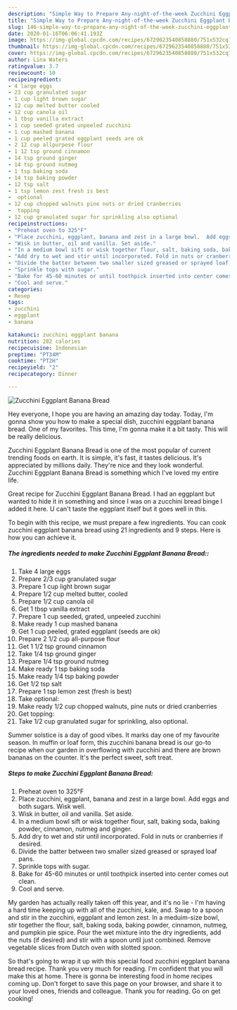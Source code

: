 ```yaml
---
description: "Simple Way to Prepare Any-night-of-the-week Zucchini Eggplant Banana Bread"
title: "Simple Way to Prepare Any-night-of-the-week Zucchini Eggplant Banana Bread"
slug: 146-simple-way-to-prepare-any-night-of-the-week-zucchini-eggplant-banana-bread
date: 2020-01-16T06:06:41.193Z
image: https://img-global.cpcdn.com/recipes/6729623540858880/751x532cq70/zucchini-eggplant-banana-bread-recipe-main-photo.jpg
thumbnail: https://img-global.cpcdn.com/recipes/6729623540858880/751x532cq70/zucchini-eggplant-banana-bread-recipe-main-photo.jpg
cover: https://img-global.cpcdn.com/recipes/6729623540858880/751x532cq70/zucchini-eggplant-banana-bread-recipe-main-photo.jpg
author: Lina Waters
ratingvalue: 3.7
reviewcount: 10
recipeingredient:
- 4 large eggs
- 23 cup granulated sugar
- 1 cup light brown sugar
- 12 cup melted butter cooled
- 12 cup canola oil
- 1 tbsp vanilla extract
- 1 cup seeded grated unpeeled zucchini
- 1 cup mashed banana
- 1 cup peeled grated eggplant seeds are ok
- 2 12 cup allpurpose flour
- 1 12 tsp ground cinnamon
- 14 tsp ground ginger
- 14 tsp ground nutmeg
- 1 tsp baking soda
- 14 tsp baking powder
- 12 tsp salt
- 1 tsp lemon zest fresh is best
-  optional
- 12 cup chopped walnuts pine nuts or dried cranberries
-  topping
- 12 cup granulated sugar for sprinkling also optional
recipeinstructions:
- "Preheat oven to 325°F"
- "Place zucchini, eggplant, banana and zest in a large bowl.  Add eggs and both sugars. Wisk well."
- "Wisk in butter, oil and vanilla. Set aside."
- "In a medium bowl sift or wisk together flour, salt, baking soda, baking powder, cinnamon, nutmeg and ginger."
- "Add dry to wet and stir until incorporated. Fold in nuts or cranberries if desired."
- "Divide the batter between two smaller sized greased or sprayed loaf pans."
- "Sprinkle tops with sugar."
- "Bake for 45-60 minutes or until toothpick inserted into center comes out clean."
- "Cool and serve."
categories:
- Resep
tags:
- zucchini
- eggplant
- banana

katakunci: zucchini eggplant banana
nutrition: 282 calories
recipecuisine: Indonesian
preptime: "PT34M"
cooktime: "PT2H"
recipeyield: "2"
recipecategory: Dinner

---
```



![Zucchini Eggplant Banana Bread](https://img-global.cpcdn.com/recipes/6729623540858880/751x532cq70/zucchini-eggplant-banana-bread-recipe-main-photo.jpg)

Hey everyone, I hope you are having an amazing day today. Today, I'm gonna show you how to make a special dish, zucchini eggplant banana bread. One of my favorites. This time, I'm gonna make it a bit tasty. This will be really delicious.

Zucchini Eggplant Banana Bread is one of the most popular of current trending foods on earth. It is simple, it's fast, it tastes delicious. It's appreciated by millions daily. They're nice and they look wonderful. Zucchini Eggplant Banana Bread is something which I've loved my entire life.

Great recipe for Zucchini Eggplant Banana Bread. I had an eggplant but wanted to hide it in something and since I was on a zucchini bread binge I added it here. U can&#39;t taste the eggplant itself but it goes well in this.


To begin with this recipe, we must prepare a few ingredients. You can cook zucchini eggplant banana bread using 21 ingredients and 9 steps. Here is how you can achieve it.

##### The ingredients needed to make Zucchini Eggplant Banana Bread::

1. Take 4 large eggs
1. Prepare 2/3 cup granulated sugar
1. Prepare 1 cup light brown sugar
1. Prepare 1/2 cup melted butter, cooled
1. Prepare 1/2 cup canola oil
1. Get 1 tbsp vanilla extract
1. Prepare 1 cup seeded, grated, unpeeled zucchini
1. Make ready 1 cup mashed banana
1. Get 1 cup peeled, grated eggplant (seeds are ok)
1. Prepare 2 1/2 cup all-purpose flour
1. Get 1 1/2 tsp ground cinnamon
1. Take 1/4 tsp ground ginger
1. Prepare 1/4 tsp ground nutmeg
1. Make ready 1 tsp baking soda
1. Make ready 1/4 tsp baking powder
1. Get 1/2 tsp salt
1. Prepare 1 tsp lemon zest (fresh is best)
1. Take  optional:
1. Make ready 1/2 cup chopped walnuts, pine nuts or dried cranberries
1. Get  topping:
1. Take 1/2 cup granulated sugar for sprinkling, also optional.


Summer solstice is a day of good vibes. It marks day one of my favourite season. In muffin or loaf form, this zucchini banana bread is our go-to recipe when our garden in overflowing with zucchini and there are brown bananas on the counter. It&#39;s the perfect sweet, soft treat. 

##### Steps to make Zucchini Eggplant Banana Bread:

1. Preheat oven to 325°F
1. Place zucchini, eggplant, banana and zest in a large bowl.  Add eggs and both sugars. Wisk well.
1. Wisk in butter, oil and vanilla. Set aside.
1. In a medium bowl sift or wisk together flour, salt, baking soda, baking powder, cinnamon, nutmeg and ginger.
1. Add dry to wet and stir until incorporated. Fold in nuts or cranberries if desired.
1. Divide the batter between two smaller sized greased or sprayed loaf pans.
1. Sprinkle tops with sugar.
1. Bake for 45-60 minutes or until toothpick inserted into center comes out clean.
1. Cool and serve.


My garden has actually really taken off this year, and it&#39;s no lie - I&#39;m having a hard time keeping up with all of the zucchini, kale, and. Swap to a spoon and stir in the zucchini, eggplant and lemon zest. In a meduim-size bowl, stir together the flour, salt, baking soda, baking powder, cinnamon, nutmeg, and pumpkin pie spice. Pour the wet mixture into the dry ingredients, add the nuts (if desired) and stir with a spoon until just combined. Remove vegetable slices from Dutch oven with slotted spoon. 

So that's going to wrap it up with this special food zucchini eggplant banana bread recipe. Thank you very much for reading. I'm confident that you will make this at home. There is gonna be interesting food in home recipes coming up. Don't forget to save this page on your browser, and share it to your loved ones, friends and colleague. Thank you for reading. Go on get cooking!
